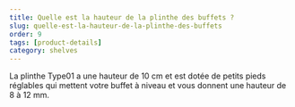 ```yaml
---
title: Quelle est la hauteur de la plinthe des buffets ?
slug: quelle-est-la-hauteur-de-la-plinthe-des-buffets
order: 9
tags: [product-details]
category: shelves
---
```


La plinthe Type01 a une hauteur de 10 cm et est dotée de petits pieds réglables qui mettent votre buffet à niveau et vous donnent une hauteur de 8 à 12 mm.
